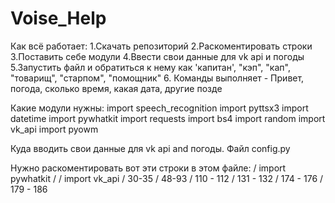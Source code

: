 # Voise_Help

Как всё работает:
1.Скачать репозиторий
2.Раскоментировать строки
3.Поставить себе модули
4.Ввести свои данные для vk api и погоды
5.Запустить файл и обратиться к нему как 'капитан', "кэп", "кап", "товарищ", "старпом", "помощник"
6. Команды выполняет - Привет, погода, сколько время, какая дата, другие позде 

Какие модули нужны:
import speech_recognition 
import pyttsx3
import datetime
import pywhatkit
import requests
import bs4
import random
import vk_api
import pyowm

Куда вводить свои данные для vk api and погоды.
Файл config.py

Нужно раскоментировать вот эти строки в этом файле:
 / import pywhatkit /
/ import vk_api / 
30-35 / 48-93 / 110 - 112 / 131 - 132 / 174 - 176 / 179 - 186
